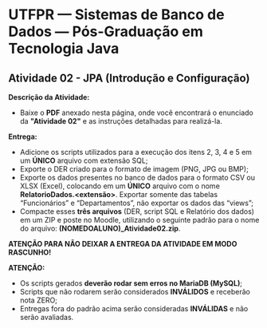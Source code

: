 # UTFPR — Sistemas de Banco de Dados — Pós-Graduação em Tecnologia Java

## Atividade 02 - JPA (Introdução e Configuração)

**Descrição da Atividade:**
- Baixe o **PDF** anexado nesta página, onde você encontrará o enunciado da **"Atividade 02"** e as instruções detalhadas para realizá-la.

**Entrega:**
- Adicione os scripts utilizados para a execução dos itens 2, 3, 4 e 5 em um **ÚNICO** arquivo com extensão SQL;
- Exporte o DER criado para o formato de imagem (PNG, JPG ou BMP);
- Exporte os dados presentes no banco de dados para o formato CSV ou XLSX (Excel), colocando em um **ÚNICO** arquivo com o nome **RelatorioDados.<extensão>**. Exportar somente das tabelas “Funcionários” e “Departamentos”, não exportar os dados das “views”;
- Compacte esses **três arquivos** (DER, script SQL e Relatório dos dados) em um ZIP e poste no Moodle, utilizando o seguinte padrão para o nome do arquivo: **(NOMEDOALUNO)_Atividade02.zip**.

**ATENÇÃO PARA NÃO DEIXAR A ENTREGA DA ATIVIDADE EM MODO RASCUNHO!**

**ATENÇÃO:**
- Os scripts gerados **deverão rodar sem erros no MariaDB (MySQL)**;
- Scripts que não rodarem serão considerados **INVÁLIDOS** e receberão nota ZERO;
- Entregas fora do padrão acima serão consideradas **INVÁLIDAS** e não serão avaliadas.
